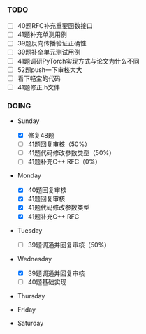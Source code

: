 ### TODO
- [ ] 40题RFC补充重要函数接口
- [ ] 41题补充单测用例
- [ ] 39题反向传播验证正确性
- [ ] 39题补全单元测试用例
- [ ] 41题调研PyTorch实现方式与论文为什么不同
- [ ] 52题push一下审核大大
- [ ] 看下畅宝的代码
- [ ] 41题修正.h文件

### DOING
- Sunday
  - [x] 修复48题
  - [ ] 41题回复审核（50%）
  - [ ] 41题代码修改参数类型（50%）
  - [ ] 41题补充C++ RFC（0%）
- Monday
  - [x] 40题回复审核
  - [x] 41题回复审核
  - [x] 41题代码修改参数类型
  - [x] 41题补充C++ RFC
- Tuesday
  - [ ] 39题调通并回复审核（50%）
- Wednesday
  - [x] 39题调通并回复审核
  - [ ] 40题基础实现
- Thursday

- Friday

- Saturday

